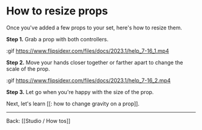 # How to resize props

Once you've added a few props to your set, here's how to resize them.

**Step 1.** Grab a prop with both controllers.

:gif https://www.flipsidexr.com/files/docs/2023.1/help_7-16_1.mp4

**Step 2.** Move your hands closer together or farther apart to change the scale of the prop.

:gif https://www.flipsidexr.com/files/docs/2023.1/help_7-16_2.mp4

**Step 3.** Let go when you're happy with the size of the prop.

Next, let's learn [[: how to change gravity on a prop]].


---

Back: [[Studio / How tos]]
